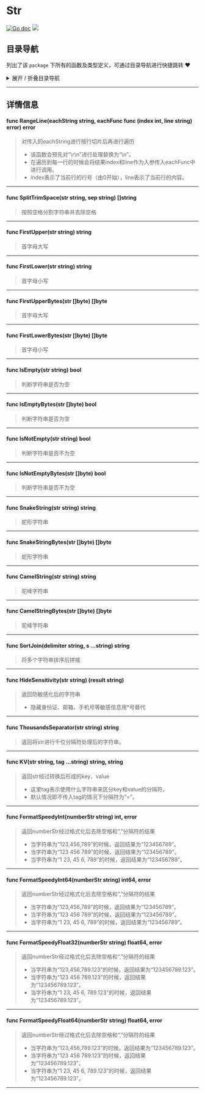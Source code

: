 # Str

[![Go doc](https://img.shields.io/badge/go.dev-reference-brightgreen?logo=go&logoColor=white&style=flat)](https://pkg.go.dev/github.com/kercylan98/minotaur/str)
![](https://img.shields.io/badge/Email-kercylan@gmail.com-green.svg?style=flat)




## 目录导航
列出了该 `package` 下所有的函数及类型定义，可通过目录导航进行快捷跳转 ❤️
<details>
<summary>展开 / 折叠目录导航</summary>


> 包级函数定义

|函数名称|描述
|:--|:--
|[RangeLine](#RangeLine)|对传入的eachString进行按行切片后再进行遍历
|[SplitTrimSpace](#SplitTrimSpace)|按照空格分割字符串并去除空格
|[FirstUpper](#FirstUpper)|首字母大写
|[FirstLower](#FirstLower)|首字母小写
|[FirstUpperBytes](#FirstUpperBytes)|首字母大写
|[FirstLowerBytes](#FirstLowerBytes)|首字母小写
|[IsEmpty](#IsEmpty)|判断字符串是否为空
|[IsEmptyBytes](#IsEmptyBytes)|判断字符串是否为空
|[IsNotEmpty](#IsNotEmpty)|判断字符串是否不为空
|[IsNotEmptyBytes](#IsNotEmptyBytes)|判断字符串是否不为空
|[SnakeString](#SnakeString)|蛇形字符串
|[SnakeStringBytes](#SnakeStringBytes)|蛇形字符串
|[CamelString](#CamelString)|驼峰字符串
|[CamelStringBytes](#CamelStringBytes)|驼峰字符串
|[SortJoin](#SortJoin)|将多个字符串排序后拼接
|[HideSensitivity](#HideSensitivity)|返回防敏感化后的字符串
|[ThousandsSeparator](#ThousandsSeparator)|返回将str进行千位分隔符处理后的字符串。
|[KV](#KV)|返回str经过转换后形成的key、value
|[FormatSpeedyInt](#FormatSpeedyInt)|返回numberStr经过格式化后去除空格和“,”分隔符的结果
|[FormatSpeedyInt64](#FormatSpeedyInt64)|返回numberStr经过格式化后去除空格和“,”分隔符的结果
|[FormatSpeedyFloat32](#FormatSpeedyFloat32)|返回numberStr经过格式化后去除空格和“,”分隔符的结果
|[FormatSpeedyFloat64](#FormatSpeedyFloat64)|返回numberStr经过格式化后去除空格和“,”分隔符的结果



</details>


***
## 详情信息
#### func RangeLine(eachString string, eachFunc func (index int, line string)  error)  error
<span id="RangeLine"></span>
> 对传入的eachString进行按行切片后再进行遍历
>   - 该函数会预先对“\r\n”进行处理替换为“\n”。
>   - 在遍历到每一行的时候会将结果index和line作为入参传入eachFunc中进行调用。
>   - index表示了当前行的行号（由0开始），line表示了当前行的内容。

***
#### func SplitTrimSpace(str string, sep string)  []string
<span id="SplitTrimSpace"></span>
> 按照空格分割字符串并去除空格

***
#### func FirstUpper(str string)  string
<span id="FirstUpper"></span>
> 首字母大写

***
#### func FirstLower(str string)  string
<span id="FirstLower"></span>
> 首字母小写

***
#### func FirstUpperBytes(str []byte)  []byte
<span id="FirstUpperBytes"></span>
> 首字母大写

***
#### func FirstLowerBytes(str []byte)  []byte
<span id="FirstLowerBytes"></span>
> 首字母小写

***
#### func IsEmpty(str string)  bool
<span id="IsEmpty"></span>
> 判断字符串是否为空

***
#### func IsEmptyBytes(str []byte)  bool
<span id="IsEmptyBytes"></span>
> 判断字符串是否为空

***
#### func IsNotEmpty(str string)  bool
<span id="IsNotEmpty"></span>
> 判断字符串是否不为空

***
#### func IsNotEmptyBytes(str []byte)  bool
<span id="IsNotEmptyBytes"></span>
> 判断字符串是否不为空

***
#### func SnakeString(str string)  string
<span id="SnakeString"></span>
> 蛇形字符串

***
#### func SnakeStringBytes(str []byte)  []byte
<span id="SnakeStringBytes"></span>
> 蛇形字符串

***
#### func CamelString(str string)  string
<span id="CamelString"></span>
> 驼峰字符串

***
#### func CamelStringBytes(str []byte)  []byte
<span id="CamelStringBytes"></span>
> 驼峰字符串

***
#### func SortJoin(delimiter string, s ...string)  string
<span id="SortJoin"></span>
> 将多个字符串排序后拼接

***
#### func HideSensitivity(str string) (result string)
<span id="HideSensitivity"></span>
> 返回防敏感化后的字符串
>   - 隐藏身份证、邮箱、手机号等敏感信息用*号替代

***
#### func ThousandsSeparator(str string)  string
<span id="ThousandsSeparator"></span>
> 返回将str进行千位分隔符处理后的字符串。

***
#### func KV(str string, tag ...string)  string,  string
<span id="KV"></span>
> 返回str经过转换后形成的key、value
>   - 这里tag表示使用什么字符串来区分key和value的分隔符。
>   - 默认情况即不传入tag的情况下分隔符为“=”。

***
#### func FormatSpeedyInt(numberStr string)  int,  error
<span id="FormatSpeedyInt"></span>
> 返回numberStr经过格式化后去除空格和“,”分隔符的结果
>   - 当字符串为“123,456,789”的时候，返回结果为“123456789”。
>   - 当字符串为“123 456 789”的时候，返回结果为“123456789”。
>   - 当字符串为“1 23, 45 6, 789”的时候，返回结果为“123456789”。

***
#### func FormatSpeedyInt64(numberStr string)  int64,  error
<span id="FormatSpeedyInt64"></span>
> 返回numberStr经过格式化后去除空格和“,”分隔符的结果
>   - 当字符串为“123,456,789”的时候，返回结果为“123456789”。
>   - 当字符串为“123 456 789”的时候，返回结果为“123456789”。
>   - 当字符串为“1 23, 45 6, 789”的时候，返回结果为“123456789”。

***
#### func FormatSpeedyFloat32(numberStr string)  float64,  error
<span id="FormatSpeedyFloat32"></span>
> 返回numberStr经过格式化后去除空格和“,”分隔符的结果
>   - 当字符串为“123,456,789.123”的时候，返回结果为“123456789.123”。
>   - 当字符串为“123 456 789.123”的时候，返回结果为“123456789.123”。
>   - 当字符串为“1 23, 45 6, 789.123”的时候，返回结果为“123456789.123”。

***
#### func FormatSpeedyFloat64(numberStr string)  float64,  error
<span id="FormatSpeedyFloat64"></span>
> 返回numberStr经过格式化后去除空格和“,”分隔符的结果
>   - 当字符串为“123,456,789.123”的时候，返回结果为“123456789.123”。
>   - 当字符串为“123 456 789.123”的时候，返回结果为“123456789.123”。
>   - 当字符串为“1 23, 45 6, 789.123”的时候，返回结果为“123456789.123”。

***
